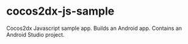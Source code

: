 # cocos2dx-js-sample
Cocos2dx Javascript sample app.  Builds an Android app.  Contains an Android Studio project.
